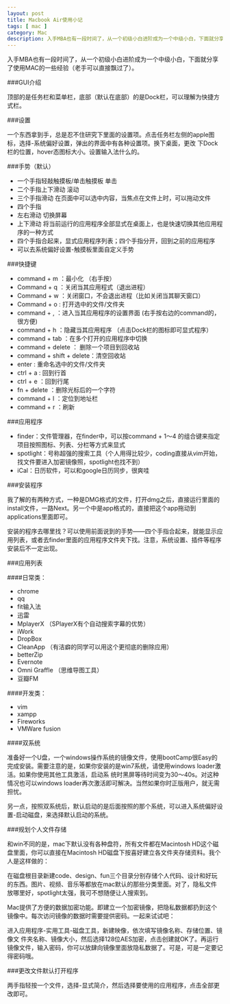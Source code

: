 ```yaml
---
layout: post
title: Macbook Air使用小记
tags: [ mac ]
category: Mac
description: 入手MBA也有一段时间了，从一个初级小白进阶成为一个中级小白，下面就分享了使用MAC的一些经验（老手可以直接飘过了）。
---
```


入手MBA也有一段时间了，从一个初级小白进阶成为一个中级小白，下面就分享了使用MAC的一些经验（老手可以直接飘过了）。

###GUI介绍

顶部的是任务栏和菜单栏，底部（默认在底部）的是Dock栏，可以理解为快捷方式栏。

###设置

一个东西拿到手，总是忍不住研究下里面的设置项。点击任务栏左侧的apple图标，选择-系统偏好设置，弹出的界面中有各种设置项。换下桌面，更改
下Dock栏的位置，hover态图标大小。设置输入法什么的。

###手势（默认）

- 一个手指轻敲触摸板/单击触摸板 单击
- 二个手指上下滑动 滚动
- 三个手指滑动 在页面中可以选中内容，当焦点在文件上时，可以拖动文件
- 四个手指
- 左右滑动 切换屏幕
- 上下滑动 将当前运行的应用程序全部显式在桌面上，也是快速切换其他应用程序的一种方式
- 四个手指合起来，显式应用程序列表；四个手指分开，回到之前的应用程序
- 可以去系统偏好设置-触摸板里面自定义手势

###快捷键

- command + m ：最小化 （右手按）
- Command + q ：关闭当其应用程式（退出进程）
- Command + w ：关闭窗口，不会退出进程（比如关闭当其聊天窗口）
- Command + o : 打开选中的文件/文件夹
- command + , ：进入当其应用程序的设置界面 (右手按右边的command的，很方便)
- command + h ：隐藏当其应用程序 （点击Dock栏的图标即可显式程序）
- command + tab ：在多个打开的应用程序中切换
- command + delete ： 删除一个项目到回收站
- command + shift + delete：清空回收站
- enter : 重命名选中的文件/文件夹
- ctrl + a : 回到行首
- ctrl + e ：回到行尾
- fn + delete ：删除光标后的一个字符
- command + l ：定位到地址栏
- command + r ：刷新

###应用程序

- finder：文件管理器，在finder中，可以按command + 1～4 的组合键来指定项目按照图标、列表、分栏等方式来显式
- spotlight：号称超强的搜索工具（个人用得比较少，coding直接从vim开始，找文件要进入加密镜像照，spotlight也找不到）
- iCal：日历软件，可以和google日历同步，很爽哇

###安装程序

我了解的有两种方式，一种是DMG格式的文件，打开dmg之后，直接运行里面的install文件，一路Next。另一个中是app格式的，直接把这个app拖动到applications里面即可。

安装的程序去哪里找？可以使用前面说到的手势——四个手指合起来，就能显示应用列表，或者去finder里面的应用程序文件夹下找。注意，系统设置、插件等程序安装后不一定出现。

###应用列表

####日常类：

- chrome
- qq
- fit输入法
- 迅雷
- MplayerX （SPlayerX有个自动搜索字幕的优势）
- iWork
- DropBox
- CleanApp （有洁癖的同学可以用这个更彻底的删除应用）
- betterZip
- Evernote
- Omni Graffle （思维导图工具）
- 豆瓣FM

####开发类：

- vim
- xampp
- Fireworks
- VMWare fusion

####双系统

准备好一个U盘，一个windows操作系统的镜像文件，使用bootCamp很Easy的完成安装。需要注意的是，如果你安装的是win7系统，请使用windows loader激活。如果你使用其他工具激活，启动系 统时黑屏等待时间变为30～40s。对这种情况也可以windows loader再次激活即可解决。当然如果你时正版用户，就无需担忧。

另一点，按照双系统后，默认启动的是后面按照的那个系统，可以进入系统偏好设置-启动磁盘，来选择默认启动的系统。

###规划个人文件存储

和win不同的是，mac下默认没有各种盘符，所有文件都在Macintosh HD这个磁盘里面，你可以直接在Macintosh HD磁盘下按喜好建立各文件夹存储资料。我个人是这样做的：

在磁盘根目录新建code、design、fun三个目录分别存储个人代码、设计和好玩的东西。图片、视频、音乐等都放在mac默认的那些分类里面。对了，隐私文件放哪里好，spotlight太强，我可不想随便让人搜索到。

Mac提供了方便的数据加密功能。即建立一个加密镜像，把隐私数据都扔到这个镜像中。每次访问镜像的数据时需要提供密码。一起来试试吧：

进入应用程序-实用工具-磁盘工具，新建映像，依次填写镜像名称、存储位置、镜像文
件夹名称、镜像大小，然后选择128位AES加密，点击创建就OK了。再运行镜像文件，输入密码，你可以放肆向镜像里面放隐私数据了。可是，可是一定要记得密码哦。

###更改文件默认打开程序

两手指轻按一个文件，选择-显式简介，然后选择要使用的应用程序，点击全部更改即可。

